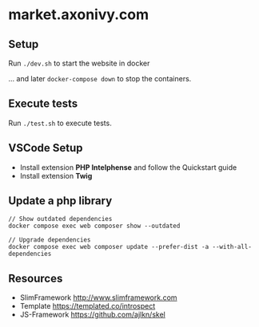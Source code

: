 # market.axonivy.com

## Setup
  
Run `./dev.sh` to start the website in docker
  
... and later `docker-compose down` to stop the containers.

## Execute tests

Run `./test.sh` to execute tests.

## VSCode Setup

- Install extension **PHP Intelphense** and follow the Quickstart guide
- Install extension **Twig**

## Update a php library

```
// Show outdated dependencies
docker compose exec web composer show --outdated

// Upgrade dependencies
docker compose exec web composer update --prefer-dist -a --with-all-dependencies
```

## Resources

- SlimFramework <http://www.slimframework.com>
- Template <https://templated.co/introspect>
- JS-Framework <https://github.com/ajlkn/skel>
